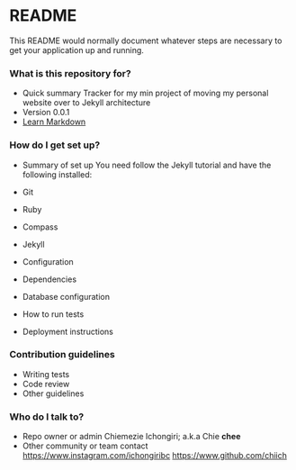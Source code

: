 # README #

This README would normally document whatever steps are necessary to get your application up and running.

### What is this repository for? ###

* Quick summary
Tracker for my min project of moving my personal website over to Jekyll architecture
* Version
0.0.1
* [Learn Markdown](https://bitbucket.org/tutorials/markdowndemo)

### How do I get set up? ###

* Summary of set up
You need follow the Jekyll tutorial and have the following installed:
* Git
* Ruby
* Compass
* Jekyll

* Configuration
* Dependencies
* Database configuration
* How to run tests
* Deployment instructions

### Contribution guidelines ###

* Writing tests
* Code review
* Other guidelines

### Who do I talk to? ###

* Repo owner or admin
Chiemezie Ichongiri; a.k.a Chie __chee__
* Other community or team contact
https://www.instagram.com/ichongiribc
https://www.github.com/chiich